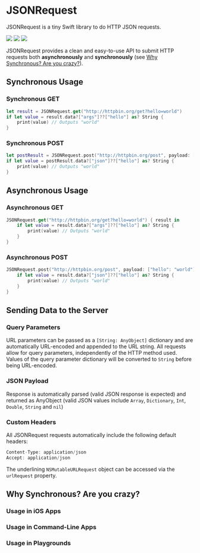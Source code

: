 JSONRequest
==================

JSONRequest is a tiny Swift library to do HTTP JSON requests. 

![](https://img.shields.io/cocoapods/v/JSONRequest.svg)
![](http://img.shields.io/badge/iOS-8.4%2B-blue.svg)
![](http://img.shields.io/badge/Swift-2.1-orange.svg)

JSONRequest provides a clean and easy-to-use API to submit HTTP requests both **asynchronously** and **synchronously** (see [Why Synchronous? Are you crazy?](http://github.com)).

## Synchronous Usage

### Synchronous GET

```swift
let result = JSONRequest.get("http://httpbin.org/get?hello=world")
if let value = result.data?["args"]??["hello"] as? String {
    print(value) // Outputs "world"
}
```

### Synchronous POST

```swift
let postResult = JSONRequest.post("http://httpbin.org/post", payload: ["hello": "world"])
if let value = postResult.data?["json"]??["hello"] as? String {
    print(value) // Outputs "world"
}
```

## Asynchronous Usage

### Asynchronous GET

```swift
JSONRequest.get("http://httpbin.org/get?hello=world") { result in
    if let value = result.data?["args"]??["hello"] as? String {
        print(value) // Outputs "world"
    }
}
```

### Asynchronous POST

```swift
JSONRequest.post("http://httpbin.org/post", payload: ["hello": "world"]) { result in
    if let value = result.data?["json"]??["hello"] as? String {
        print(value) // Outputs "world"
    }
}
```

## Sending Data to the Server

### Query Parameters
URL parameters can be passed as a `[String: AnyObject]` dictionary and are automatically URL-encoded 
and appended to the URL string. All requests allow for query parameters, independently of the HTTP 
method used. Values of the query parameter dictionary will be converted to `String` before being 
URL-encoded.

### JSON Payload

Response is automatically parsed (valid JSON response is expected) and returned as AnyObject (valid 
JSON values include `Array`, `Dictionary`, `Int`, `Double`, `String` and `nil`)


### Custom Headers
All JSONRequest requests automatically include the following default headers:

```swift
Content-Type: application/json
Accept: application/json
```

The underlining `NSMutableURLRequest` object can be accessed via the `urlRequest` property.

## Why Synchronous? Are you crazy?

### Usage in iOS Apps

### Usage in Command-Line Apps

### Usage in Playgrounds


